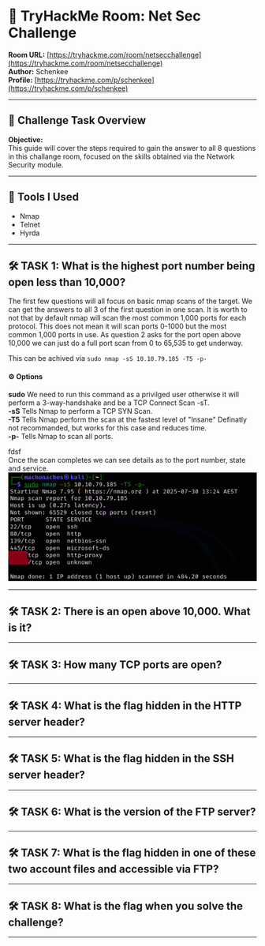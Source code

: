 # 🧠 TryHackMe Room: Net Sec Challenge

**Room URL:** [https://tryhackme.com/room/netsecchallenge](https://tryhackme.com/room/netsecchallenge)  
**Author:** Schenkee  
**Profile:** [https://tryhackme.com/p/schenkee](https://tryhackme.com/p/schenkee)  

---

## 🧩 Challenge Task Overview

**Objective:**   
This guide will cover the steps required to gain the answer to all 8 questions in this challange room, focused on the skills obtained via the Network Security module.  

---

## 🧰 Tools I Used  
- Nmap  
- Telnet  
- Hyrda  

---

## 🛠️ TASK 1: What is the highest port number being open less than 10,000?  

The first few questions will all focus on basic nmap scans of the target. We can get the answers to all 3 of the first question in one scan. It is worth to not that by default nmap will scan the most common 1,000 ports for each protocol. This does not mean it will scan ports 0-1000 but the most common 1,000 ports in use. As question 2 asks for the port open above 10,000 we can just do a full port scan from 0 to 65,535 to get underway.

This can be achived via ```sudo nmap -sS 10.10.79.185 -T5 -p-```  
#### ⚙️ **Options**  
**sudo** We need to run this command as a privilged user otherwise it will perform a 3-way-handshake and be a TCP Connect Scan -sT.  
**-sS** Tells Nmap to perform a TCP SYN Scan.  
**-T5** Tells Nmap perform the scan at the fastest level of "Insane" Definatly not recommanded, but works for this case and reduces time.  
**-p-** Tells Nmap to scan all ports.  

fdsf  
Once the scan completes we can see details as to the port number, state and service.  
![Question 1,2,3.png](./Images/Question%201%2C2%2C3.png)  

---

## 🛠️ TASK 2: There is an open above 10,000. What is it?  

---

## 🛠️ TASK 3: How many TCP ports are open?  

---

## 🛠️ TASK 4: What is the flag hidden in the HTTP server header?  

---

## 🛠️ TASK 5: What is the flag hidden in the SSH server header?  

---

## 🛠️ TASK 6: What is the version of the FTP server?  

---

## 🛠️ TASK 7: What is the flag hidden in one of these two account files and accessible via FTP?  

---

## 🛠️ TASK 8: What is the flag when you solve the challenge?

---
